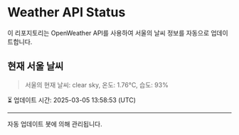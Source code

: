
# Weather API Status

이 리포지토리는 OpenWeather API를 사용하여 서울의 날씨 정보를 자동으로 업데이트합니다.

## 현재 서울 날씨
> 서울의 현재 날씨: clear sky, 온도: 1.76°C, 습도: 93%

⏳ 업데이트 시간: 2025-03-05 13:58:53 (UTC)

---
자동 업데이트 봇에 의해 관리됩니다.
